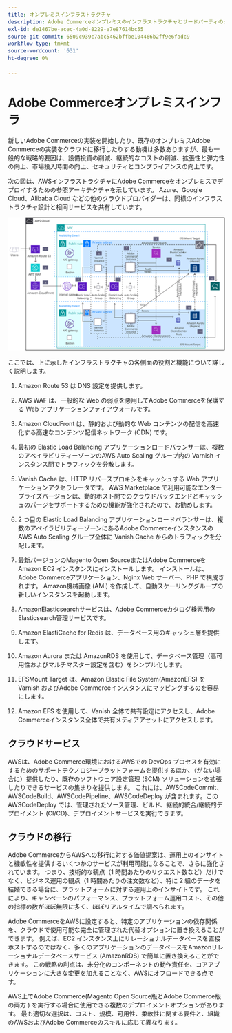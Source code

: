 ```yaml
---
title: オンプレミスインフラストラクチャ
description: Adobe Commerceオンプレミスのインフラストラクチャとサードパーティのクラウドサービスについて説明します。
exl-id: de1467be-acec-4a0d-8229-e7e87614bc55
source-git-commit: 6509c939c7abc5462bffbe104466b2ff9e6fadc9
workflow-type: tm+mt
source-wordcount: '631'
ht-degree: 0%

---
```


# Adobe Commerceオンプレミスインフラ

新しいAdobe Commerceの実装を開始したり、既存のオンプレミスAdobe Commerceの実装をクラウドに移行したりする動機は多数ありますが、最も一般的な戦略的要因は、設備投資の削減、継続的なコストの削減、拡張性と弾力性の向上、市場投入時間の向上、セキュリティとコンプライアンスの向上です。

次の図は、AWSインフラストラクチャにAdobe Commerceをオンプレミスでデプロイするための参照アーキテクチャを示しています。 Azure、Google Cloud、Alibaba Cloud などの他のクラウドプロバイダーは、同様のインフラストラクチャ設計と相同サービスを共有しています。

![サードパーティのクラウドサービスで自己ホストされているAdobe Commerceインフラストラクチャを示す図](../../assets/playbooks/on-premises-infrastructure.svg)

ここでは、上に示したインフラストラクチャの各側面の役割と機能について詳しく説明します。

1. Amazon Route 53 は DNS 設定を提供します。

1. AWS WAF は、一般的な Web の弱点を悪用してAdobe Commerceを保護する Web アプリケーションファイアウォールです。

1. Amazon CloudFront は、静的および動的な Web コンテンツの配信を高速化する高速なコンテンツ配信ネットワーク (CDN) です。

1. 最初の Elastic Load Balancing アプリケーションロードバランサーは、複数のアベイラビリティーゾーンのAWS Auto Scaling グループ内の Varnish インスタンス間でトラフィックを分散します。

1. Vanish Cache は、HTTP リバースプロキシをキャッシュする Web アプリケーションアクセラレータです。 AWS Marketplace で利用可能なエンタープライズバージョンは、動的ホスト間でのクラウドバックエンドとキャッシュのパージをサポートするための機能が強化されたので、お勧めします。

1. 2 つ目の Elastic Load Balancing アプリケーションロードバランサーは、複数のアベイラビリティーゾーンにあるAdobe CommerceインスタンスのAWS Auto Scaling グループ全体に Vanish Cache からのトラフィックを分配します。

1. 最新バージョンのMagento Open SourceまたはAdobe CommerceをAmazon EC2 インスタンスにインストールします。 インストールは、Adobe Commerceアプリケーション、Nginx Web サーバー、PHP で構成されます。 Amazon機械画像 (AMI) を作成して、自動スケーリンググループの新しいインスタンスを起動します。

1. AmazonElasticsearchサービスは、Adobe Commerceカタログ検索用のElasticsearch管理サービスです。

1. Amazon ElastiCache for Redis は、データベース用のキャッシュ層を提供します。

1. Amazon Aurora または AmazonRDS を使用して、データベース管理（高可用性およびマルチマスター設定を含む）をシンプル化します。

1. EFSMount Target は、Amazon Elastic File System(AmazonEFS) を Varnish およびAdobe Commerceインスタンスにマッピングするのを容易にします。

1. Amazon EFS を使用して、Vanish 全体で共有設定にアクセスし、Adobe Commerceインスタンス全体で共有メディアアセットにアクセスします。

## クラウドサービス

AWSは、Adobe Commerce環境におけるAWSでの DevOps プロセスを有効にするためのサポートテクノロジープラットフォームを提供するほか、（がない場合に）提供したり、既存のソフトウェア設定管理 (SCM) ソリューションを拡張したりできるサービスの集まりを提供します。 これには、AWSCodeCommit、AWSCodeBuild、AWSCodePipeline、AWSCodeDeploy が含まれます。この AWSCodeDeploy では、管理されたソース管理、ビルド、継続的統合/継続的デプロイメント (CI/CD)、デプロイメントサービスを実行できます。

## クラウドの移行

Adobe CommerceからAWSへの移行に対する価値提案は、運用上のインサイトと機敏性を提供するいくつかのサービスが利用可能になることで、さらに強化されています。 つまり、技術的な観点（1 時間あたりのリクエスト数など）だけでなく、ビジネス運用の観点（1 時間あたりの注文数など）、特に 2 組のデータを結婚できる場合に、プラットフォームに対する運用上のインサイトです。 これにより、キャンペーンのパフォーマンス、プラットフォーム運用コスト、その他の指標の数がほぼ無限に多く、ほぼリアルタイムで調べられます。

Adobe CommerceをAWSに設定すると、特定のアプリケーションの依存関係を、クラウドで使用可能な完全に管理された代替オプションに置き換えることができます。 例えば、EC2 インスタンス上にリレーショナルデータベースを直接ホストするのではなく、多くのアプリケーションのデータベースをAmazonリレーショナルデータベースサービス (AmazonRDS) で簡単に置き換えることができます。 この戦略の利点は、未分化のコンポーネントの動作責任を、コアアプリケーションに大きな変更を加えることなく、AWSにオフロードできる点です。

AWS上でAdobe Commerce(Magento Open Source版とAdobe Commerce版の両方 ) を実行する場合に使用できる複数のデプロイメントオプションがあります。 最も適切な選択は、コスト、規模、可用性、柔軟性に関する要件と、組織のAWSおよびAdobe Commerceのスキルに応じて異なります。
